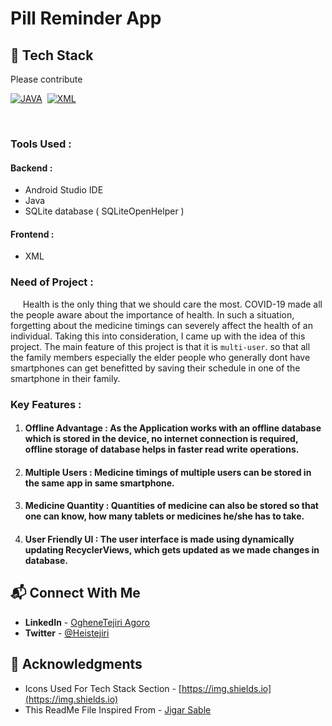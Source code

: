 # Pill Reminder App

## 📌 Tech Stack

Please contribute 

[![JAVA](https://img.shields.io/badge/java%20-%23E34F26.svg?&style=for-the-badge&logo=java&logoColor=white)](https://github.com/prakash-naikwadi)&nbsp;
[![XML](https://img.shields.io/badge/xml%20-%231572B6.svg?&style=for-the-badge&logo=xml&logoColor=white)](https://github.com/prakash-naikwadi)&nbsp;

<br>

### Tools Used :
#### Backend :
  * Android Studio IDE
  * Java 
  * SQLite database ( SQLiteOpenHelper )
#### Frontend :
  * XML


### Need of Project :
&nbsp;&nbsp;&nbsp;&nbsp; Health is the only thing that we should care the most. COVID-19 made all the people aware about the importance of health. In such a situation, forgetting about the medicine timings can severely affect the health of an individual. Taking this into consideration, I came up with the idea of this project. The main feature of this project is that it is `multi-user`. so that all the family members especially the elder people who generally dont have smartphones can get benefitted by saving their schedule in one of the smartphone in their family.

### Key Features :
1. #### **Offline Advantage** : As the Application works with an offline database which is stored in the device, no internet connection is required, offline storage of database helps in faster read write operations.
2. #### **Multiple Users** : Medicine timings of multiple users can be stored in the same app in same smartphone.
3. #### **Medicine Quantity** : Quantities of medicine can also be stored so that one can know, how many tablets or medicines he/she has to take.
4. #### **User Friendly UI** : The user interface is made using dynamically updating RecyclerViews, which gets updated as we made changes in database.


## 📬 Connect With Me

- **LinkedIn** - [OgheneTejiri Agoro](https://www.linkedin.com/in/heistejiri/)
- **Twitter** - [@Heistejiri](https://www.twitter.com/heistejiri)

## 📌 Acknowledgments

- Icons Used For Tech Stack Section - [https://img.shields.io](https://img.shields.io)
- This ReadMe File Inspired From - [Jigar Sable](https://github.com/jigar-sable)
